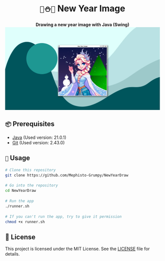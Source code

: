 <div align="center">
    <h1><code>🎄⛄👸</code> New Year Image</h1>
    <strong>Drawing a new year image with Java (Swing)</strong>
    <img src=".github/assets/preview.png" alt="Preview">
</div>

## `📦` Prerequisites

- [Java](https://www.java.com/en/download/) (Used version: 21.0.1)
- [Git](https://git-scm.com/downloads) (Used version: 2.43.0)

## `🚀` Usage

```bash
# Clone this repository
git clone https://github.com/Mephisto-Grumpy/NewYearDraw

# Go into the repository
cd NewYearDraw

# Run the app
./runner.sh

# If you can't run the app, try to give it permission
chmod +x runner.sh
```

## 📝 License

This project is licensed under the MIT License. See the [LICENSE](LICENSE) file for details.
